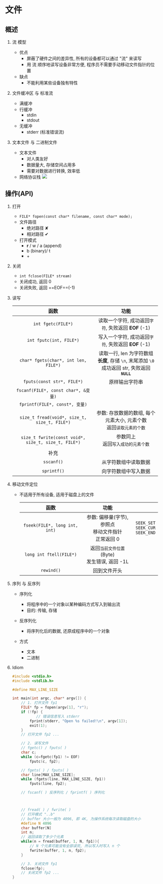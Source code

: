 # 文件

## 概述

1. 流 模型

    - 优点
        - 屏蔽了硬件之间的差异性, 所有的设备都可以通过 "流" 来读写
        - 用 流 顺序地读写设备非常方便, 程序员不需要手动移动文件指针的位置
    - 缺点
        - 不能利用某些设备独有特性

2. 文件缓冲区 与 标准流

    - 满缓冲
    - 行缓冲
        - stdin
        - stdout
    - 无缓冲
        - stderr (标准错误流)

3. 文本文件 与 二进制文件

    - 文本文件
        - 对人类友好
        - 数据量大, 存储空间占用多
        - 需要对数据进行转换, 效率低
    - 网络协议栈
        ![](https://xiao060.oss-cn-hangzhou.aliyuncs.com/md/20230725172945.png)

## 操作(API)

1. 打开

    - `FILE* fopen(const char* filename, const char* mode);`
    - 文件路径
        - 绝对路径 ✘
        - 相对路径 ✔
    - 打开模式
        - **r** / w / a (append)
        - b (binary)/ t
        - \+

1. 关闭

    - `int fclose(FILE* stream)`
    - 关闭成功, 返回 0
    - 关闭失败, 返回 ==EOF==(-1)

1. 读写

    |                        函数                         |                             功能                             |
    | :-------------------------------------------------: | :----------------------------------------------------------: |
    |                 `int fgetc(FILE*)`                  |     读取一个字符, 成功返回`字符`, 失败返回 **EOF** (-1)      |
    |               `int fputc(int, FILE*)`               |     写入一个字符, 成功返回`字符`, 失败返回 **EOF** (-1)      |
    |        `char* fgets(char*, int len, FILE*)`         | 读取一行, len 为字符数组**长度**, 存储 `\n`, 末尾添加 `\0`  <br>成功返回 str, 失败返回 **`NULL`** |
    |             `fputs(const str*, FILE*)`              |                        原样输出字符串                        |
    |         `fscanf(FILE*, const char*, &变量)`         |                                                              |
    |           `fprintf(FILE*, const*, 变量)`            |                                                              |
    |    `size_t fread(void*, size_t, size_t, FILE*)`     | 参数: 存放数据的数组, 每个元素大小, 元素个数<br>返回`读取元素的个数` |
    | `size_t fwrite(const void*, size_t, size_t, FILE*)` |             参数同上<br>返回`写入成功的元素个数`             |
    |                        补充                         |                                                              |
    |                     `sscanf()`                      |                     从字符数组中读取数据                     |
    |                     `sprintf()`                     |                     向字符数组中写入数据                     |

1. 移动文件定位

    - 不适用于所有设备, 适用于磁盘上的文件
  
        |             函数              |                           功能                           |                                        |
        | :---------------------------: | :------------------------------------------------------: | -------------------------------------- |
        | `fseek(FILE*, long int, int)` | 参数: 偏移量(字节), 参照点<br>移动文件指针<br>正常返回 0 | `SEEK_SET`<br>`SEEK_CUR`<br>`SEEK_END` |
        |    `long int ftell(FILE*)`    |     返回`当前文件位置` (Byte)<br>发生错误, 返回 -1L      |                                        |
        |          `rewind()`           |                       回到文件开头                       |                                        |

1. 序列 与 反序列

    - 序列化

        - 将程序中的一个对象以某种编码方式写入到输出流
        - 目的: 传输, 存储

    - 反序列化

        - 将序列化后的数据, 还原成程序中的一个对象

    - 方式

        - 文本
        - 二进制

1. Idiom

    ```c
    #include <stdio.h>
    #include <stdlib.h>
   
    #define MAX_LINE_SIZE
   
    int main(int argc, char* argv[]) {
        // 1. 打开文件 fp1
        FILE* fp = fopen(argv[1], "r");
        if (!fp) {
               // 错误信息写入 stderr
            fprint(stderr, "Open %s failed!\n", argv[1]);
            exit(1);
        }
        // 打开文件 fp2 ...
   
        // 2. 读写文件
        // fgetc() / fputs( )
        char c;
        while (c=fgetc(fp1) != EOF)
            fputc(c, fp2);
   
        // fgets( ) / fputs( )
        char line[MAX_LINE_SIZE];
        while (fgets(line, MAX_LINE_SIZE, fp1))
            fputs(line, fp2);
   
        // fscanf( ) 反序列化 / fprintf( ) 序列化



        // fread( ) / fwrite( )
        // 打开模式 "..b"
        // buffer 大小一般为 4096, 即 4K, 为操作系统每次读取磁盘的大小
        #define N 4096
        char buffer[N]
        int n;
        // 返回读取了多少个元素
        while(n = fread(buffer, 1, N, fp1)){
            // N 个元素可能没有全部读完, 所以写入时写入 n 个
            fwrite(buffer, 1, n, fp2);
        } 

        // 3. 关闭文件 fp1
        fclose(fp);
        // 关闭文件 fp2 ...
    }
    ```
